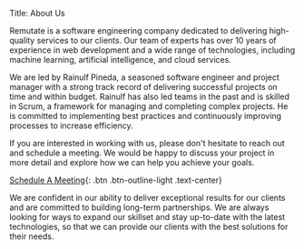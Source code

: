 Title: About Us

Remutate is a software engineering company dedicated to delivering high-quality services to our clients. Our team of experts has over 10 years of experience in web development and a wide range of technologies, including machine learning, artificial intelligence, and cloud services.

We are led by Rainulf Pineda, a seasoned software engineer and project manager with a strong track record of delivering successful projects on time and within budget. Rainulf has also led teams in the past and is skilled in Scrum, a framework for managing and completing complex projects. He is committed to implementing best practices and continuously improving processes to increase efficiency.

If you are interested in working with us, please don't hesitate to reach out and schedule a meeting. We would be happy to discuss your project in more detail and explore how we can help you achieve your goals.

[Schedule A Meeting](https://calendly.com/remutate){: .btn .btn-outline-light .text-center}

We are confident in our ability to deliver exceptional results for our clients and are committed to building long-term partnerships. We are always looking for ways to expand our skillset and stay up-to-date with the latest technologies, so that we can provide our clients with the best solutions for their needs.